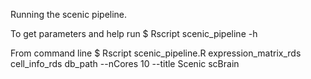 Running the scenic pipeline. 

To get parameters and help run
$ Rscript scenic_pipeline -h

From command line
$ Rscript scenic_pipeline.R expression_matrix_rds cell_info_rds db_path --nCores 10 --title Scenic scBrain 

